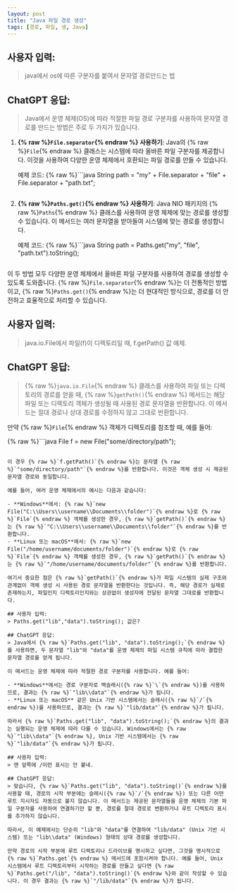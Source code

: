 ```yaml
---
layout: post
title: "Java 파일 경로 생성"
tags: [경로, 파일, 생, Java]
---
```


## 사용자 입력:
> java에서 os에  따른 구분자를 붙여서 문자열 경로만드는 법

## ChatGPT 응답:
> Java에서 운영 체제(OS)에 따라 적절한 파일 경로 구분자를 사용하여 문자열 경로를 만드는 방법은 주로 두 가지가 있습니다.

1. **{% raw %}`File.separator`{% endraw %} 사용하기**: Java의 {% raw %}`File`{% endraw %} 클래스는 시스템에 따라 올바른 파일 구분자를 제공합니다. 이것을 사용하여 다양한 운영 체제에서 호환되는 파일 경로를 만들 수 있습니다.

   예제 코드:
   {% raw %}```java
   String path = "my" + File.separator + "file" + File.separator + "path.txt";
   ```{% endraw %}

2. **{% raw %}`Paths.get()`{% endraw %} 사용하기**: Java NIO 패키지의 {% raw %}`Paths`{% endraw %} 클래스를 사용하여 운영 체제에 맞는 경로를 생성할 수 있습니다. 이 메서드는 여러 문자열을 받아들여 시스템에 맞는 경로를 생성합니다.

   예제 코드:
   {% raw %}```java
   String path = Paths.get("my", "file", "path.txt").toString();
   ```{% endraw %}

이 두 방법 모두 다양한 운영 체제에서 올바른 파일 구분자를 사용하여 경로를 생성할 수 있도록 도와줍니다. {% raw %}`File.separator`{% endraw %}는 더 전통적인 방법이고, {% raw %}`Paths.get()`{% endraw %}는 더 현대적인 방식으로, 경로를 더 안전하고 효율적으로 처리할 수 있습니다.

## 사용자 입력:
> java.io.File에서 파일(f)이 디렉토리일 때, f.getPath() 값 예제.

## ChatGPT 응답:
> {% raw %}`java.io.File`{% endraw %} 클래스를 사용하여 파일 또는 디렉토리의 경로를 얻을 때, {% raw %}`getPath()`{% endraw %} 메서드는 해당 파일 또는 디렉토리 객체가 생성될 때 사용된 경로 문자열을 반환합니다. 이 메서드는 절대 경로나 상대 경로를 수정하지 않고 그대로 반환합니다.

만약 {% raw %}`File`{% endraw %} 객체가 디렉토리를 참조할 때, 예를 들어:

{% raw %}```java
File f = new File("some/directory/path");
```{% endraw %}

이 경우 {% raw %}`f.getPath()`{% endraw %}는 문자열 {% raw %}`"some/directory/path"`{% endraw %}를 반환합니다. 이것은 객체 생성 시 제공된 문자열 경로와 동일합니다. 

예를 들어, 여러 운영 체제에서의 예시는 다음과 같습니다:

- **Windows**에서: {% raw %}`new File("C:\\Users\\username\\Documents\\folder")`{% endraw %}로 {% raw %}`File`{% endraw %} 객체를 생성한 경우, {% raw %}`getPath()`{% endraw %}는 {% raw %}`"C:\\Users\\username\\Documents\\folder"`{% endraw %}를 반환합니다.
- **Linux 또는 macOS**에서: {% raw %}`new File("/home/username/documents/folder")`{% endraw %}로 {% raw %}`File`{% endraw %} 객체를 생성한 경우, {% raw %}`getPath()`{% endraw %}는 {% raw %}`"/home/username/documents/folder"`{% endraw %}를 반환합니다.

여기서 중요한 점은 {% raw %}`getPath()`{% endraw %}가 파일 시스템의 실제 구조와 관계없이 객체 생성 시 사용된 경로 문자열을 반환한다는 것입니다. 즉, 해당 경로가 실제로 존재하는지, 파일인지 디렉토리인지와는 상관없이 생성자에 전달된 문자열 그대로를 반환합니다.

## 사용자 입력:
> Paths.get("lib","data").toString(); 값은?

## ChatGPT 응답:
> Java에서 {% raw %}`Paths.get("lib", "data").toString();`{% endraw %}를 사용하면, 두 문자열 "lib"와 "data"를 운영 체제의 파일 시스템 규칙에 따라 결합한 문자열 경로를 얻게 됩니다.

이 메서드는 운영 체제에 따라 적절한 경로 구분자를 사용합니다. 예를 들어:

- **Windows**에서는 경로 구분자로 백슬래시({% raw %}`\`{% endraw %})를 사용하므로, 결과는 {% raw %}`"lib\\data"`{% endraw %}가 됩니다.
- **Linux 또는 macOS** 같은 Unix 기반 시스템에서는 슬래시({% raw %}`/`{% endraw %})를 사용하므로, 결과는 {% raw %}`"lib/data"`{% endraw %}가 됩니다.

따라서 {% raw %}`Paths.get("lib", "data").toString();`{% endraw %}의 결과는 실행되는 운영 체제에 따라 다를 수 있습니다. Windows에서는 {% raw %}`"lib\\data"`{% endraw %}, Unix 기반 시스템에서는 {% raw %}`"lib/data"`{% endraw %}가 됩니다.

## 사용자 입력:
> 맨 앞쪽에 /이런 표시는 안 붙네.

## ChatGPT 응답:
> 맞습니다, {% raw %}`Paths.get("lib", "data").toString()`{% endraw %}를 사용할 때, 경로의 시작 부분에는 슬래시({% raw %}`/`{% endraw %}) 또는 다른 어떤 루트 지시자도 자동으로 붙지 않습니다. 이 메서드는 제공된 문자열들을 운영 체제의 기본 파일 구분자를 사용하여 연결하기만 할 뿐, 경로를 절대 경로로 변환하거나 루트 디렉토리 표시를 추가하지 않습니다.

따라서, 이 예제에서는 단순히 "lib"와 "data"를 연결하여 "lib/data" (Unix 기반 시스템) 또는 "lib\\data" (Windows) 형태의 상대 경로를 생성합니다.

만약 경로의 시작 부분에 루트 디렉토리나 드라이브를 명시하고 싶다면, 그것을 명시적으로 {% raw %}`Paths.get`{% endraw %} 메서드에 포함시켜야 합니다. 예를 들어, Unix 시스템에서 루트 디렉토리부터 시작하는 경로를 만들고 싶다면 {% raw %}`Paths.get("/lib", "data").toString()`{% endraw %}와 같이 작성할 수 있습니다. 이 경우 결과는 {% raw %}`"/lib/data"`{% endraw %}가 됩니다.

